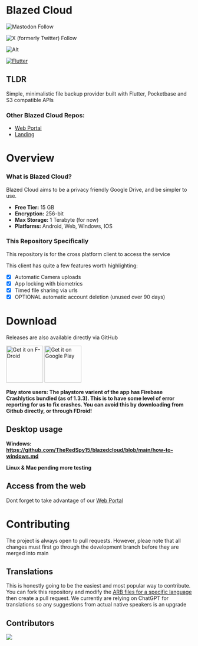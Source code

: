 # Blazed Cloud
![Mastodon Follow](https://img.shields.io/mastodon/follow/112482060159629920)

![X (formerly Twitter) Follow](https://img.shields.io/twitter/follow/blazed_cloud)


![Alt](https://repobeats.axiom.co/api/embed/ed8f2fa1e7b0d3aa5e3ef7d1c174533ef59e32e3.svg "Repobeats analytics image")

[![Flutter](https://github.com/TheRedSpy15/blazedcloud/actions/workflows/flutter.yml/badge.svg)](https://github.com/TheRedSpy15/blazedcloud/actions/workflows/flutter.yml)

## TLDR

Simple, minimalistic file backup provider built with Flutter, Pocketbase and S3 compatible APIs

### Other Blazed Cloud Repos:
- [Web Portal](https://github.com/TheRedSpy15/blazedcloud-web)
- [Landing](https://github.com/TheRedSpy15/blazedcloud-landing)

# Overview
### What is Blazed Cloud?

Blazed Cloud aims to be a privacy friendly Google Drive, and be simpler to use.

- **Free Tier:** 15 GB
- **Encryption:** 256-bit
- **Max Storage:** 1 Terabyte (for now)
- **Platforms:** Android, Web, Windows, IOS

### This Repository Specifically

This repository is for the cross platform client to access the service

This client has quite a few features worth highlighting:
- [x] Automatic Camera uploads
- [x] App locking with biometrics
- [x] Timed file sharing via urls
- [x] OPTIONAL automatic account deletion (unused over 90 days)

# Download

Releases are also available directly via GitHub

[<img src="https://fdroid.gitlab.io/artwork/badge/get-it-on.png"
     alt="Get it on F-Droid"
     height="100">](https://f-droid.org/packages/com.chancesoftwarellc.blazedcloud/)
[<img src="https://play.google.com/intl/en_us/badges/images/generic/en-play-badge.png"
     alt="Get it on Google Play"
     height="100">](https://play.google.com/store/apps/details?id=com.chancesoftwarellc.blazedcloud)

**Play store users: The playstore varient of the app has Firebase Crashlytics bundled (as of 1.3.3). This is to have some level of error reporting for us to fix crashes. You can avoid this by downloading from Github directly, or through FDroid!**

## Desktop usage

**Windows: https://github.com/TheRedSpy15/blazedcloud/blob/main/how-to-windows.md**

**Linux & Mac pending more testing**

## Access from the web

Dont forget to take advantage of our [Web Portal](https://github.com/TheRedSpy15/blazedcloud-web)

# Contributing

The project is always open to pull requests. However, pleae note that all changes must first go through the development branch before they are merged into main

## Translations

This is honestly going to be the easiest and most popular way to contribute. You can fork this repository and modify the [ARB files for a specific language](https://github.com/TheRedSpy15/blazedcloud/tree/main/lib/l10n) then create a pull request. We currently are relying on ChatGPT for translations so any suggestions from actual native speakers is an upgrade

## Contributors

<a href="https://github.com/theredspy15/blazedcloud/graphs/contributors">
  <img src="https://contrib.rocks/image?repo=theredspy15/blazedcloud" />
</a>
